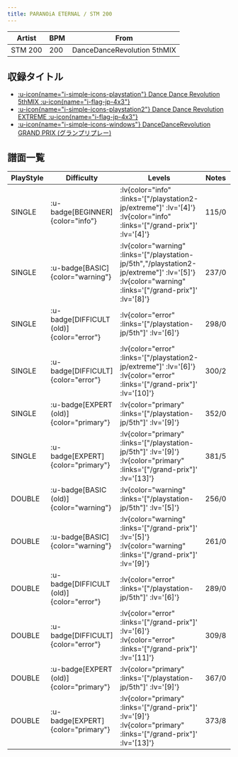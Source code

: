 ```yaml
---
title: PARANOiA ETERNAL / STM 200
---
```


|Artist|BPM|From|
|------|---|----|
|STM 200|200|DanceDanceRevolution 5thMIX|

## 収録タイトル

- [ :u-icon{name="i-simple-icons-playstation"} Dance Dance Revolution 5thMIX :u-icon{name="i-flag-jp-4x3"} ](/playstation-jp/5th)
- [ :u-icon{name="i-simple-icons-playstation2"} Dance Dance Revolution EXTREME :u-icon{name="i-flag-jp-4x3"} ](/playstation2-jp/extreme)
- [ :u-icon{name="i-simple-icons-windows"} DanceDanceRevolution GRAND PRIX (グランプリプレー)](/grand-prix)

## 譜面一覧

|PlayStyle|Difficulty|Levels|Notes|Movie|
|---------|----------|------|-----|-----|
|SINGLE| :u-badge[BEGINNER]{color="info"} | :lv{color="info" :links='["/playstation2-jp/extreme"]' :lv='[4]'}  :lv{color="info" :links='["/grand-prix"]' :lv='[4]'} |115/0||
|SINGLE| :u-badge[BASIC]{color="warning"} | :lv{color="warning" :links='["/playstation-jp/5th","/playstation2-jp/extreme"]' :lv='[5]'}  :lv{color="warning" :links='["/grand-prix"]' :lv='[8]'} |237/0||
|SINGLE| :u-badge[DIFFICULT (old)]{color="error"} | :lv{color="error" :links='["/playstation-jp/5th"]' :lv='[6]'} |298/0||
|SINGLE| :u-badge[DIFFICULT]{color="error"} | :lv{color="error" :links='["/playstation2-jp/extreme"]' :lv='[6]'}  :lv{color="error" :links='["/grand-prix"]' :lv='[10]'} |300/2||
|SINGLE| :u-badge[EXPERT (old)]{color="primary"} | :lv{color="primary" :links='["/playstation-jp/5th"]' :lv='[9]'} |352/0||
|SINGLE| :u-badge[EXPERT]{color="primary"} | :lv{color="primary" :links='["/playstation-jp/5th"]' :lv='[9]'}  :lv{color="primary" :links='["/grand-prix"]' :lv='[13]'} |381/5||
|DOUBLE| :u-badge[BASIC (old)]{color="warning"} | :lv{color="warning" :links='["/playstation-jp/5th"]' :lv='[5]'} |256/0||
|DOUBLE| :u-badge[BASIC]{color="warning"} | :lv{color="warning" :links='["/grand-prix"]' :lv='[5]'}  :lv{color="warning" :links='["/grand-prix"]' :lv='[9]'} |261/0||
|DOUBLE| :u-badge[DIFFICULT (old)]{color="error"} | :lv{color="error" :links='["/playstation-jp/5th"]' :lv='[6]'} |289/0||
|DOUBLE| :u-badge[DIFFICULT]{color="error"} | :lv{color="error" :links='["/grand-prix"]' :lv='[6]'}  :lv{color="error" :links='["/grand-prix"]' :lv='[11]'} |309/8||
|DOUBLE| :u-badge[EXPERT (old)]{color="primary"} | :lv{color="primary" :links='["/playstation-jp/5th"]' :lv='[9]'} |367/0||
|DOUBLE| :u-badge[EXPERT]{color="primary"} |  :lv{color="primary" :links='["/grand-prix"]' :lv='[9]'} :lv{color="primary" :links='["/grand-prix"]' :lv='[13]'} |373/8||
